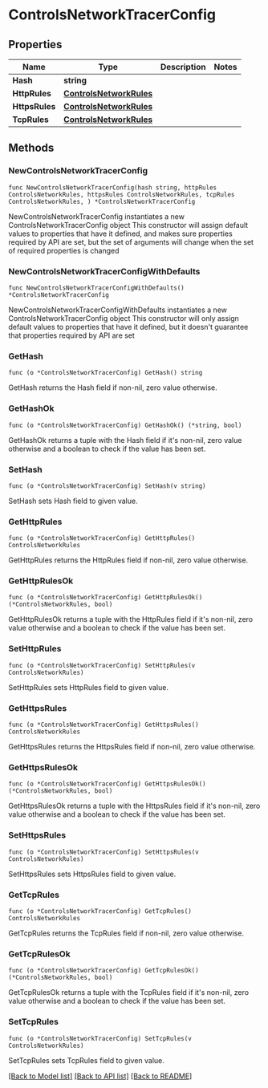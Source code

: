 # ControlsNetworkTracerConfig

## Properties

Name | Type | Description | Notes
------------ | ------------- | ------------- | -------------
**Hash** | **string** |  | 
**HttpRules** | [**ControlsNetworkRules**](ControlsNetworkRules.md) |  | 
**HttpsRules** | [**ControlsNetworkRules**](ControlsNetworkRules.md) |  | 
**TcpRules** | [**ControlsNetworkRules**](ControlsNetworkRules.md) |  | 

## Methods

### NewControlsNetworkTracerConfig

`func NewControlsNetworkTracerConfig(hash string, httpRules ControlsNetworkRules, httpsRules ControlsNetworkRules, tcpRules ControlsNetworkRules, ) *ControlsNetworkTracerConfig`

NewControlsNetworkTracerConfig instantiates a new ControlsNetworkTracerConfig object
This constructor will assign default values to properties that have it defined,
and makes sure properties required by API are set, but the set of arguments
will change when the set of required properties is changed

### NewControlsNetworkTracerConfigWithDefaults

`func NewControlsNetworkTracerConfigWithDefaults() *ControlsNetworkTracerConfig`

NewControlsNetworkTracerConfigWithDefaults instantiates a new ControlsNetworkTracerConfig object
This constructor will only assign default values to properties that have it defined,
but it doesn't guarantee that properties required by API are set

### GetHash

`func (o *ControlsNetworkTracerConfig) GetHash() string`

GetHash returns the Hash field if non-nil, zero value otherwise.

### GetHashOk

`func (o *ControlsNetworkTracerConfig) GetHashOk() (*string, bool)`

GetHashOk returns a tuple with the Hash field if it's non-nil, zero value otherwise
and a boolean to check if the value has been set.

### SetHash

`func (o *ControlsNetworkTracerConfig) SetHash(v string)`

SetHash sets Hash field to given value.


### GetHttpRules

`func (o *ControlsNetworkTracerConfig) GetHttpRules() ControlsNetworkRules`

GetHttpRules returns the HttpRules field if non-nil, zero value otherwise.

### GetHttpRulesOk

`func (o *ControlsNetworkTracerConfig) GetHttpRulesOk() (*ControlsNetworkRules, bool)`

GetHttpRulesOk returns a tuple with the HttpRules field if it's non-nil, zero value otherwise
and a boolean to check if the value has been set.

### SetHttpRules

`func (o *ControlsNetworkTracerConfig) SetHttpRules(v ControlsNetworkRules)`

SetHttpRules sets HttpRules field to given value.


### GetHttpsRules

`func (o *ControlsNetworkTracerConfig) GetHttpsRules() ControlsNetworkRules`

GetHttpsRules returns the HttpsRules field if non-nil, zero value otherwise.

### GetHttpsRulesOk

`func (o *ControlsNetworkTracerConfig) GetHttpsRulesOk() (*ControlsNetworkRules, bool)`

GetHttpsRulesOk returns a tuple with the HttpsRules field if it's non-nil, zero value otherwise
and a boolean to check if the value has been set.

### SetHttpsRules

`func (o *ControlsNetworkTracerConfig) SetHttpsRules(v ControlsNetworkRules)`

SetHttpsRules sets HttpsRules field to given value.


### GetTcpRules

`func (o *ControlsNetworkTracerConfig) GetTcpRules() ControlsNetworkRules`

GetTcpRules returns the TcpRules field if non-nil, zero value otherwise.

### GetTcpRulesOk

`func (o *ControlsNetworkTracerConfig) GetTcpRulesOk() (*ControlsNetworkRules, bool)`

GetTcpRulesOk returns a tuple with the TcpRules field if it's non-nil, zero value otherwise
and a boolean to check if the value has been set.

### SetTcpRules

`func (o *ControlsNetworkTracerConfig) SetTcpRules(v ControlsNetworkRules)`

SetTcpRules sets TcpRules field to given value.



[[Back to Model list]](../README.md#documentation-for-models) [[Back to API list]](../README.md#documentation-for-api-endpoints) [[Back to README]](../README.md)


